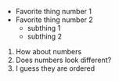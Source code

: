 - Favorite thing number 1
- Favorite thing number 2
  - subthing 1
  - subthing 2

1. How about numbers
2. Does numbers look different?
3. I guess they are ordered
